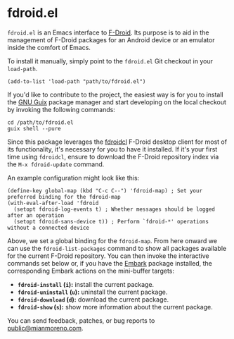 

# fdroid.el

`fdroid.el` is an Emacs interface to [F-Droid](https://f-droid.org/). Its purpose is to aid in the management of F-Droid packages for an Android device or an emulator inside the comfort of Emacs.  

To install it manually, simply point to the `fdroid.el` Git checkout in your `load-path`.  

    (add-to-list 'load-path "path/to/fdroid.el")

If you'd like to contribute to the project, the easiest way is for you to install the [GNU Guix](https://guix.gnu.org/) package manager and start developing on the local checkout by invoking the following commands:  

    cd /path/to/fdroid.el
    guix shell --pure

Since this package leverages the [fdroidcl](https://github.com/mvdan/fdroidcl) F-Droid desktop client for most of its functionality, it's necessary for you to have it installed. If it's your first time using `fdroidcl`, ensure to download the F-Droid repository index via the `M-x fdroid-update` command.  

An example configuration might look like this:  

    (define-key global-map (kbd "C-c C--") 'fdroid-map) ; Set your preferred binding for the fdroid-map
    (with-eval-after-load 'fdroid
      (setopt fdroid-log-events t) ; Whether messages should be logged after an operation
      (setopt fdroid-sans-device t)) ; Perform `fdroid-*' operations without a connected device

Above, we set a global binding for the `fdroid-map`. From here onward we can use the `fdroid-list-packages` command to show all packages available for the current F-Droid repository. You can then invoke the interactive commands set below or, if you have the [Embark](https://github.com/oantolin/embark) package installed, the corresponding Embark actions on the mini-buffer targets:  

-   **`fdroid-install` (`i`):** install the current package.
-   **`fdroid-uninstall` (`u`):** uninstall the current package.
-   **`fdroid-download` (`d`):** download the current package.
-   **`fdroid-show` (`s`):** show more information about the current package.

You can send feedback, patches, or bug reports to [public@mianmoreno.com](mailto:public@mianmoreno.com).  

